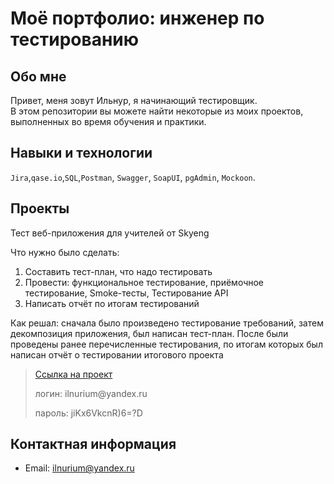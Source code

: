 # Моё портфолио: инженер по тестированию

## Обо мне 

Привет, меня зовут Ильнур, я начинающий тестировщик. <br>
В этом репозитории вы можете найти некоторые из моих проектов, выполненных во время обучения и практики.
<br>

## Навыки и технологии
``Jira``,``qase.io``,``SQL``,``Postman``, ``Swagger``, ``SoapUI``, ``pgAdmin``, ``Mockoon``. <br>



## Проекты

<p> Тест веб-приложения для учителей от Skyeng</p>
<p>Что нужно было сделать:<p>
<ol>
  <li>Составить тест-план, что надо тестировать</li>
  <li>Провести: функциональное тестирование, приёмочное тестирование, Smoke-тесты, Тестирование API</li>
   <li>Написать отчёт по итогам тестирований</li>
</ol>

<p>Как решал: сначала было произведено тестирование требований, затем декомпозиция приложения, был написан тест-план. После были проведены ранее перечисленные тестирования, по итогам которых был написан отчёт о тестировании итогового проекта<p>

>  <a href="https://ilnur-k.atlassian.net/l/cp/BWMMY8wi">Ссылка на проект</a>
> <p> логин: ilnurium@yandex.ru </p>
> <p> пароль: jiKx6VkcnR)6=?D </p>


## Контактная информация
- Email: ilnurium@yandex.ru
